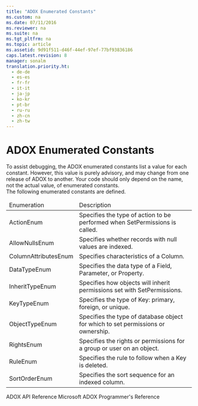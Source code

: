 ```yaml
---
title: "ADOX Enumerated Constants"
ms.custom: na
ms.date: 07/11/2016
ms.reviewer: na
ms.suite: na
ms.tgt_pltfrm: na
ms.topic: article
ms.assetid: 9d91f511-d46f-44ef-97ef-77bf93836186
caps.latest.revision: 8
manager: sonalm
translation.priority.ht: 
  - de-de
  - es-es
  - fr-fr
  - it-it
  - ja-jp
  - ko-kr
  - pt-br
  - ru-ru
  - zh-cn
  - zh-tw
---
```

# ADOX Enumerated Constants
<?xml version="1.0" encoding="utf-8"?>
<developerReferenceWithoutSyntaxDocument xmlns="http://ddue.schemas.microsoft.com/authoring/2003/5" xmlns:xlink="http://www.w3.org/1999/xlink" xmlns:xsi="http://www.w3.org/2001/XMLSchema-instance" xsi:schemaLocation="http://ddue.schemas.microsoft.com/authoring/2003/5 http://dduestorage.blob.core.windows.net/ddueschema/developer.xsd">
  <introduction>
    <para>To assist debugging, the ADOX enumerated constants list a value for each constant. However, this value is purely advisory, and may change from one release of ADOX to another. Your code should only depend on the name, not the actual value, of enumerated constants.</para>
  </introduction>
  <section>
    <content>
      <para>The following enumerated constants are defined.</para>
      <table xmlns:caps="http://schemas.microsoft.com/build/caps/2013/11">
        <thead>
          <tr>
            <TD>
              <para>Enumeration</para>
            </TD>
            <TD>
              <para>Description</para>
            </TD>
          </tr>
        </thead>
        <tbody>
          <tr>
            <TD>
              <para>
              <legacyLink xlink:href="f948febd-c885-4621-823b-421e116fec4e">ActionEnum</legacyLink>
            </para>
            </TD>
            <TD>
              <para>Specifies the type of action to be performed when <legacyBold>SetPermissions</legacyBold> is called.</para>
            </TD>
          </tr>
          <tr>
            <TD>
              <para>
              <legacyLink xlink:href="6acf3689-1a7f-4379-9d7f-df452ccbac27">AllowNullsEnum</legacyLink>
            </para>
            </TD>
            <TD>
              <para>Specifies whether records with null values are indexed.</para>
            </TD>
          </tr>
          <tr>
            <TD>
              <para>
              <legacyLink xlink:href="cd0db27a-1080-40af-a491-3893e7bef9cd">ColumnAttributesEnum</legacyLink>
            </para>
            </TD>
            <TD>
              <para>Specifies characteristics of a <legacyBold>Column</legacyBold>.</para>
            </TD>
          </tr>
          <tr>
            <TD>
              <para>
              <legacyLink xlink:href="2c57eca6-9336-4b06-ba10-9fef5926b1d0">DataTypeEnum</legacyLink>
            </para>
            </TD>
            <TD>
              <para>Specifies the data type of a <legacyBold>Field</legacyBold>, <legacyBold>Parameter</legacyBold>, or <legacyBold>Property</legacyBold>.</para>
            </TD>
          </tr>
          <tr>
            <TD>
              <para>
              <legacyLink xlink:href="c2f6ce79-c4b3-4d40-ac95-21025208f991">InheritTypeEnum</legacyLink>
            </para>
            </TD>
            <TD>
              <para>Specifies how objects will inherit permissions set with <legacyBold>SetPermissions</legacyBold>.</para>
            </TD>
          </tr>
          <tr>
            <TD>
              <para>
              <legacyLink xlink:href="3e597c52-caf4-4341-8471-d1ade563dbf7">KeyTypeEnum</legacyLink>
            </para>
            </TD>
            <TD>
              <para>Specifies the type of <legacyBold>Key</legacyBold>: primary, foreign, or unique.</para>
            </TD>
          </tr>
          <tr>
            <TD>
              <para>
              <legacyLink xlink:href="3fdecfca-aa91-4596-ad98-610f1b7f840b">ObjectTypeEnum</legacyLink>
            </para>
            </TD>
            <TD>
              <para>Specifies the type of database object for which to set permissions or ownership.</para>
            </TD>
          </tr>
          <tr>
            <TD>
              <para>
              <legacyLink xlink:href="55ee67c7-a583-42aa-849a-78264b4cb614">RightsEnum</legacyLink>
            </para>
            </TD>
            <TD>
              <para>Specifies the rights or permissions for a group or user on an object.</para>
            </TD>
          </tr>
          <tr>
            <TD>
              <para>
              <legacyLink xlink:href="738fd3ff-3daf-483d-a0b9-88bef1be54c1">RuleEnum</legacyLink>
            </para>
            </TD>
            <TD>
              <para>Specifies the rule to follow when a <legacyBold>Key</legacyBold> is deleted.</para>
            </TD>
          </tr>
          <tr>
            <TD>
              <para>
              <legacyLink xlink:href="0b9d46e7-29d9-4ca1-a23a-056403106a71">SortOrderEnum</legacyLink>
            </para>
            </TD>
            <TD>
              <para>Specifies the sort sequence for an indexed column.</para>
            </TD>
          </tr>
        </tbody>
      </table>
    </content>
  </section>
  <relatedTopics>
<link xlink:href="ef700465-2e97-46e8-8213-2d662501e540">ADOX API Reference</link>
<link xlink:href="c6579b5b-a93e-48c5-8847-743fc4590cd2">Microsoft ADOX Programmer's Reference</link>
</relatedTopics>
</developerReferenceWithoutSyntaxDocument>